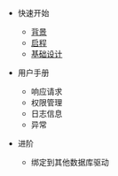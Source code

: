 
- 快速开始
    - [背景](quickstart/background.md)
    - [启程](quickstart/helloworld.md)
    - [基础设计](quickstart/design.md)

- 用户手册
    - 响应请求
    - 权限管理
    - 日志信息
    - 异常

- 进阶
    - 绑定到其他数据库驱动
